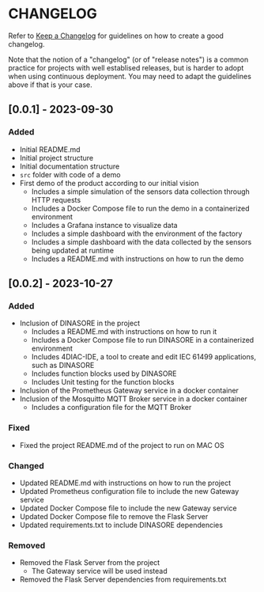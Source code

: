 # CHANGELOG

Refer to [Keep a Changelog](https://keepachangelog.com/en/1.0.0/) for guidelines on how to create a good changelog.

Note that the notion of a "changelog" (or of "release notes") is a common practice for projects with well establised releases, but is harder to adopt when using continuous deployment. You may need to adapt the guidelines above if that is your case.

## [0.0.1] - 2023-09-30

### Added

- Initial README.md
- Initial project structure
- Initial documentation structure
- `src` folder with code of a demo
- First demo of the product according to our initial vision
    - Includes a simple simulation of the sensors data collection through HTTP requests
    - Includes a Docker Compose file to run the demo in a containerized environment
    - Includes a Grafana instance to visualize data
    - Includes a simple dashboard with the environment of the factory
    - Includes a simple dashboard with the data collected by the sensors being updated at runtime
    - Includes a README.md with instructions on how to run the demo

## [0.0.2] - 2023-10-27

### Added
- Inclusion of DINASORE in the project
    - Includes a README.md with instructions on how to run it
    - Includes a Docker Compose file to run DINASORE in a containerized environment
    - Includes 4DIAC-IDE, a tool to create and edit IEC 61499 applications, such as DINASORE
    - Includes function blocks used by DINASORE
    - Includes Unit testing for the function blocks
- Inclusion of the Prometheus Gateway service in a docker container
- Inclusion of the Mosquitto MQTT Broker service in a docker container
    - Includes a configuration file for the MQTT Broker

### Fixed

- Fixed the project README.md of the project to run on MAC OS

### Changed
- Updated README.md with instructions on how to run the project
- Updated Prometheus configuration file to include the new Gateway service
- Updated Docker Compose file to include the new Gateway service
- Updated Docker Compose file to remove the Flask Server
- Updated requirements.txt to include DINASORE dependencies

### Removed
- Removed the Flask Server from the project
    - The Gateway service will be used instead
- Removed the Flask Server dependencies from requirements.txt